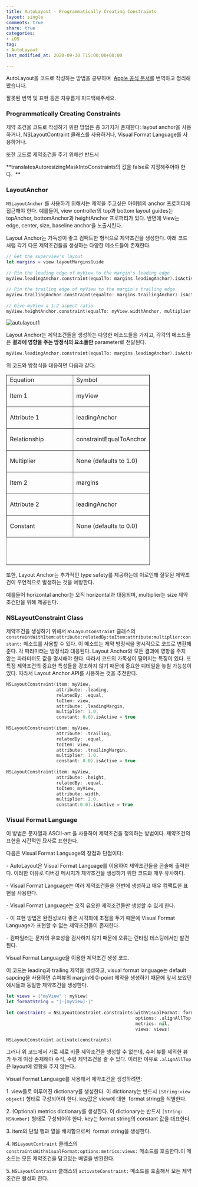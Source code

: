 ```yaml
---
title: AutoLayout - Programmatically Creating Constraints
layout: single
comments: true
share: true
categories: 
- iOS
tag:
- AutoLayout
last_modified_at: 2020-09-30 T15:00:00+08:00

---
```



AutoLayout을 코드로 작성하는 방법을 공부하며  [Apple 공식 문서](https://developer.apple.com/library/archive/documentation/UserExperience/Conceptual/AutolayoutPG/ProgrammaticallyCreatingConstraints.html#//apple_ref/doc/uid/TP40010853-CH16-SW1)를 번역하고 정리해봤습니다. 

잘못된 번역 및 표현 등은 자유롭게 피드백해주세요.

### **Programmatically Creating Constraints**

제약 조건을 코드로 작성하기 위한 방법은 총 3가지가 존재한다: layout anchor을 사용하거나, NSLayoutContraint 클래스를 사용하거나, Visual Format Language를 사용하거나.

또한 코드로 제약조건을 주기 위해선 반드시

**translatesAutoresizingMaskIntoConstraints의 값을 false로 지정해주어야 한다.  **

### **LayoutAnchor**

`NSLayoutAnchor` 를 사용하기 위해서는 제약을 주고싶은 아이템의 anchor 프로퍼티에 접근해야 한다. 예를들어, view controller의 top과 bottom layout guides는 topAnchor, bottomAnchor과 heightAnchor 프로퍼티가 있다. 반면에 View는 edge, center, size, baseline anchor을 노출시킨다.

Layout Anchor는 가독성이 좋고 컴팩트한 형식으로 제약조건을 생성한다. 아래 코드처럼 각기 다른 제약조건들을 생성하는 다양한 메소드들이 존재한다.

```swift
// Get the superview's layout
let margins = view.layoutMarginsGuide
 
// Pin the leading edge of myView to the margin's leading edge
myView.leadingAnchor.constraint(equalTo: margins.leadingAnchor).isActive = true
 
// Pin the trailing edge of myView to the margin's trailing edge
myView.trailingAnchor.constraint(equalTo: margins.trailingAnchor).isActive = true
 
// Give myView a 1:2 aspect ratio
myView.heightAnchor.constraint(equalTo: myView.widthAnchor, multiplier: 2.0).isActive = true
```

![autulayout1](https://user-images.githubusercontent.com/48352065/94648912-89c99300-032e-11eb-85a2-8d8ec24b5878.png)

Layout Anchor는 제약조건들을 생성하는 다양한 메소드들을 가지고, 각각의 메소드들은 **결과에 영향을 주는 방정식의 요소들만** parameter로 전달된다. 

```swift
myView.leadingAnchor.constraint(equalTo: margins.leadingAnchor).isActive = true
```

위 코드와 방정식을 대응하면 다음과 같다:

<table style="border-collapse: collapse; width: 77.4419%; height: 517px;" border="1" data-ke-style="style13"><tbody><tr style="height: 16px;"><td style="height: 16px; width: 49.8837%;">Equation</td><td style="height: 16px; width: 50%;">Symbol</td></tr><tr style="height: 52px;"><td style="height: 52px; width: 49.8837%;"><p>Item 1</p></td><td style="height: 52px; width: 50%;"><p>myView</p></td></tr><tr style="height: 52px;"><td style="height: 52px; width: 49.8837%;"><p>Attribute 1</p></td><td style="height: 52px; width: 50%;"><p>leadingAnchor</p></td></tr><tr style="height: 52px;"><td style="height: 52px; width: 49.8837%;"><p>Relationship</p></td><td style="height: 52px; width: 50%;"><p>constraintEqualToAnchor</p></td></tr><tr style="height: 52px;"><td style="height: 52px; width: 49.8837%;"><p>Multiplier</p></td><td style="height: 52px; width: 50%;"><p>None (defaults to 1.0)</p></td></tr><tr style="height: 52px;"><td style="height: 52px; width: 49.8837%;"><p>Item 2</p></td><td style="height: 52px; width: 50%;"><p>margins</p></td></tr><tr style="height: 52px;"><td style="height: 52px; width: 49.8837%;"><p>Attribute 2</p></td><td style="height: 52px; width: 50%;"><p>leadingAnchor</p></td></tr><tr style="height: 52px;"><td style="height: 52px; width: 49.8837%;"><p>Constant</p></td><td style="height: 52px; width: 50%;"><p>None (defaults to 0.0)</p></td></tr></tbody></table>

또한, Layout Anchor는 추가적인 type safety를 제공하는데 이로인해 잘못된 제약조건이 우연적으로 발생하는 것을 예방한다.

예를들어 horizontal anchor는 오직 horizontal과 대응되며, multiplier는 size 제약조건만을 위해 제공된다.

### **NSLayoutConstraint Class**

제약조건을 생성하기 위해서 `NSLayoutConstraint` 클래스의 `constraintWithItem:attribute:relatedBy:toItem:attribute:multiplier:constant:` 메소드를 사용할 수 있다. 이 메소드는 제약 방정식을 명시적으로 코드로 변환해준다. 각 파라미터는 방정식과 대응된다. Layout Anchor와 모든 결과에 영항을 주지 않는 파라미터도 값을 명시해야 한다. 따라서 코드의 가독성이 떨어지는 특징이 있다. 또 특정 제약조건의 중요한 특성들을 강조하지 않기 때문에 중요한 디테일을 놓칠 가능성이 있다. 따라서 Layout Anchor API를 사용하는 것을 추천한다.

```swift
NSLayoutConstraint(item: myView, 
                   attribute: .leading, 
                   relatedBy: .equal, 
                   toItem: view, 
                   attribute: .leadingMargin,
                   multiplier: 1.0, 
                   constant: 0.0).isActive = true
 
NSLayoutConstraint(item: myView, 
                   attribute: .trailing, 
                   relatedBy: .equal, 
                   toItem: view, 
                   attribute: .trailingMargin, 
                   multiplier: 1.0, 
                   constant: 0.0).isActive = true
 
NSLayoutConstraint(item: myView, 
                   attribute: .height, 
                   relatedBy: .equal, 
                   toItem: myView, 
                   attribute:.width, 
                   multiplier: 2.0, 
                   constant:0.0).isActive = true
```

### **Visual Format Language**

이 방법은 문자열과 ASCII-art 을 사용하여 제약조건을 정의하는 방법이다. 제약조건의 표현을 시간적인 묘사로 표현한다.

다음은 Visual Format Language의 장점과 단점이다:

\- AutoLayout은 Visual Format Language를 이용하여 제약조건들을 콘솔에 출력한다. 이러한 이유로 디버깅 메시지가 제약조건을 생성하기 위한 코드와 매우 유사하다.

\- Visual Format Language는 여러 제약조건들을 한번에 생성하고 매우 컴팩트한 표현을 사용한다.

\- Visual Format Language는 오직 유요한 제약조건들만 생성할 수 있게 한다.

\- 이 표현 방법은 완전성보다 좋은 시각화에 초점을 두기 때문에 Visual Format Language가 표현할 수 없는 제약조건들이 존재한다.

\- 컴파일러는 문자의 유효성을 검사하지 않기 때문에 오류는 런타임 테스팅에서만 발견된다.

Visual Format Language을 이용한 제약조건 생성 코드.

이 코드는 leading과 trailing 제약을 생성하고, visual format language는 default sapcing을 사용하면 슈퍼뷰의 margin에 0-point 제약을 생성하기 때문에 앞서 보았던 예시들과 동일한 제약조건을 생성한다.

```swift
let views = ["myView" : myView]
let formatString = "|-[myView]-|"
 
let constraints = NSLayoutConstraint.constraints(withVisualFormat: formatString, 
                                                 options: .alignAllTop, 
                                                 metrics: nil, 
                                                 views: views)

NSLayoutConstraint.activate(constraints)
```

그러나 위 코드에서 가로 세로 비율 제약조건을 생성할 수 없는데, 슈퍼 뷰를 제외한 뷰가 두개 이상 존재해야 수직, 수평 제약조건을 줄 수 있다. 이러한 이유로 `.alignAllTop`은 layout에 영항을 주지 않는다.

Visual Format Language를 사용해서 제약조건을 생성하려면:

1\. view들로 이루어진 dictionary를 생성한다. 이 dictionary는 반드시 `[String:view object]` 형태로 구성되어야 한다. key값은 view에 대한  format string을 식별한다.

2\. (Optional) metrics dictionary를 생성한다. 이 dictionary는 반드시 `[String: NSNumber]` 형태로 구성되어야 한다. key는 format string의 constant 값을 대표한다.

3\. item의 단일 행과 열을 배치함으로써  format string을 생성한다.

4\. `NSLayoutContraint` 클래스의 `constraintsWithVisualFormat:options:metrics:views:` 메소드를 호출한다.이 메소드는 모든 제약조건을 담고있는 배열을 반환한다.

5\. `NSLayoutContraint` 클래스의 `activateConstraint:` 메소드를 호출해서 모든 제약조건은 활성화 한다.
